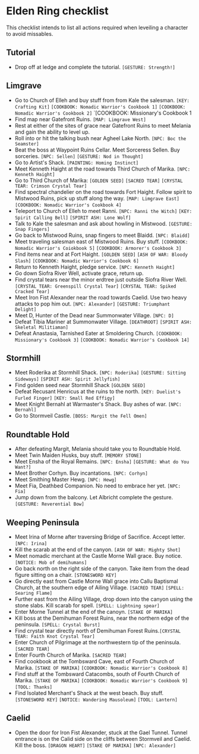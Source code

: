 # Elden Ring checklist

This checklist intends to list all actions required when leveiling a character to avoid missables.

## Tutorial
- Drop off at ledge and complete the tutorial. `[GESTURE: Strength!]`

## Limgrave
- Go to Church of Elleh and buy stuff from from Kale the salesman. `[KEY: Crafting Kit]` `[COOKBOOK: Nomadic Warrior's Cookbook 1]` `[COOKBOOK: Nomadic Warrior's Cookbook 2]` `[COOKBOOK: Missionary's Cookbook 1 
- Find map near Gatefront Ruins. `[MAP: Limgrave West]`
- Rest at either of the sites of grace near Gatefront Ruins to meet Melania and gain the ability to level up.
- Roll into or hit the talking bush near Agheel Lake North. `[NPC: Boc the Seamster]`
- Beat the boss at Waypoint Ruins Cellar. Meet Sorceress Sellen. Buy sorceries. `[NPC: Sellen]` `[GESTURE: Nod in Thought]`
- Go to Artist's Shack. `[PAINTING: Homing Instinct]`
- Meet Kenneth Haight at the road towards Third Church of Marika. `[NPC: Kenneth Haight]`
- Go to Third Church of Marika: `[GOLDEN SEED]` `[SACRED TEAR]` `[CRYSTAL TEAR: Crimson Crystal Tear]`
- Find spectral chandelier on the road towards Fort Haight. Follow spirit to Mistwood Ruins, pick up stuff along the way. `[MAP: Limgrave East]` `[COOKBOOK: Nomadic Warrior's Cookbook 4]`
- Teleport to Church of Elleh to meet Ranni. `[NPC: Ranni the Witch]` `[KEY: Spirit Calling Bell]` `[SPIRIT ASH: Lone Wolf]`
- Talk to Kale the salesman and ask about howling in Mistwood. `[GESTURE: Snap Fingers]`
- Go back to Mistwood Ruins, snap fingers to meet Blaidd. `[NPC: Blaidd]`
- Meet traveling salesman east of Mistwood Ruins. Buy stuff. `[COOKBOOK: Nomadic Warrior's Coiokbook 5]` `[COOKBOOK: Armorer's Cookbook 3]`
- Find items near and at Fort Haight. `[GOLDEN SEED]` `[ASH OF WAR: Bloody Slash]` `[COOKBOOK: Nomadic Warrior's Cookbook 6]`
- Return to Kenneth Haight, pledge service. `[NPC: Kenneth Haight]`
- Go down Siofra River Well, activate grace, return up.
- Find crystal tears near the minor erdtree just outside Siofra River Well. `[CRYSTAL TEAR: Greenspill Crystal Tear]` `[CRYSTAL TEAR: Spiked Cracked Tear]`
- Meet Iron Fist Alexander near the road towards Caelid. Use two heavy attacks to pop him out. `[NPC: Alexander]` `[GESTURE: Triumphant Delight]`
- Meet D, Hunter of the Dead near Summonwater Village. `[NPC: D]`
- Defeat Tibia Mariner at Summonwater Village. `[DEATHROOT]` `[SPIRIT ASH: Skeletal Militiaman]`
- Defeat Anastasia, Tarnished Eater at Smoldering Church. `[COOKBOOK: Missionary's Cookbook 3]` `[COOKBOOK: Nomadic Warrior's Cookbook 14]`

## Stormhill
- Meet Roderika at Stormhill Shack. `[NPC: Roderika]` `[GESTURE: Sitting Sideways]` `[SPIRIT ASH: Spirit Jellyfish]`
- Find golden seed near Stormhill Shack `[GOLDEN SEED]`
- Defeat Recusant Henricus at the ruins to the north. `[KEY: Duelist's Furled Finger]` `[KEY: Small Red Effigy]`
- Meet Knight Bernahl at Warmaster's Shack. Buy ashes of war. `[NPC: Bernahl]`
- Go to Stormveil Castle. `[BOSS: Margit the Fell Omen]`

## Roundtable Hold
- After defeating Margit, Melania should take you to Roundtable Hold.
- Meet Twin Maiden Husks, buy stuff. `[MEMORY STONE]`
- Meet Ensha of the Royal Remains. `[NPC: Ensha]` `[GESTURE: What do You Want?]`
- Meet Brother Corhyn. Buy incantations. `[NPC: Corhyn]`
- Meet Smithing Master Hewg. `[NPC: Hewg]`
- Meet Fia, Deathbed Companion. No need to embrace her yet. `[NPC: Fia]`
- Jump down from the balcony. Let Albricht complete the gesture. `[GESTURE: Reverential Bow]`

## Weeping Peninsula
- Meet Irina of Morne after traversing Bridge of Sacrifice. Accept letter. `[NPC: Irina]`
- Kill the scarab at the end of the canyon. `[ASH OF WAR: Mighty Shot]`
- Meet nomadic merchant at the Castle Morne Wall grace. Buy notice. `[NOTICE: Mob of demihumans]`
- Go back north on the right side of the canyon. Take item from the dead figure sitting on a chair. `[STONESWORD KEY]`
- Go directly east from Castle Morne Wall grace into Callu Baptismal Church, at the southern edge of Ailing Village. `[SACRED TEAR]` `[SPELL: Searing Flame]`
- Further east from the Ailing Village, drop down into the canyon using the stone slabs. Kill scarab for spell. `[SPELL: Lightning spear]`
- Enter Morne Tunnel at the end of the canoyn. `[STAKE OF MARIKA]`
- Kill boss at the Demihuman Forest Ruins, near the northern edge of the peninsula. `[SPELL: Crystal Burst]`
- Find crystal tear directly north of Demihuman Forest Ruins.`[CRYSTAL TEAR: Faith Knot Crystal Tear]`
- Enter Church of Pilgrimage at the northwestern tip of the peninsula. `[SACRED TEAR]`
- Enter Fourth Church of Marika. `[SACRED TEAR]`
- Find cookbook at the Tombsward Cave, east of Fourth Church of Marika. `[STAKE OF MARIKA]` `[COOKBOOK: Nomadic Warrior's Cookbook 8]`
- Find stuff at the Tombsward Catacombs, south of Fourth Church of Marika. `[STAKE OF MARIKA]` `[COOKBOOK: Nomadic Warrior's Cookbook 9]` `[TOOL: Thanks]`
- Find Isolated Merchant's Shack at the west beach. Buy stuff. `[STONESWORD KEY]` `[NOTICE: Wandering Mausoleum]` `[TOOL: Lantern]`

## Caelid
- Open the door for Iron Fist Alexander, stuck at the Gael Tunnel. Tunnel entrance is on the Calid side on the cliffs between Stormveil and Caelid. Kill the boss. `[DRAGON HEART]` `[STAKE OF MARIKA]` `[NPC: Alexander]`

